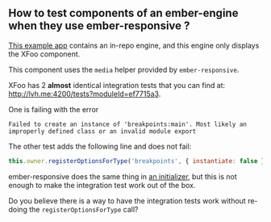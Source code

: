 ## How to test components of an ember-engine when they use ember-responsive ?

[This example app](https://github.com/bartocc/ember-responsive-engines) contains an in-repo engine, and this engine only displays the XFoo component.

This component uses the `media` helper provided by `ember-responsive`.

XFoo has 2 **almost** identical integration tests that you can find at: http://lvh.me:4200/tests?moduleId=ef7715a3.

One is failing with the error

```
Failed to create an instance of 'breakpoints:main'. Most likely an improperly defined class or an invalid module export
```

The other test adds the following line and does not fail:

```js
this.owner.registerOptionsForType('breakpoints', { instantiate: false });
```

ember-responsive does the same thing in [an initializer](https://github.com/freshbooks/ember-responsive/blob/master/addon/initializers/responsive.js#L8), but this is not enough to make the integration test work out of the box.

Do you believe there is a way to have the integration tests work without re-doing the `registerOptionsForType` call?
